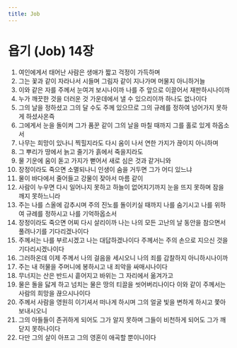 ```yaml
---
title: Job
---
```


# 욥기 (Job) 14장
1. 여인에게서 태어난 사람은 생애가 짧고 걱정이 가득하며
1. 그는 꽃과 같이 자라나서 시들며 그림자 같이 지나가며 머물지 아니하거늘
1. 이와 같은 자를 주께서 눈여겨 보시나이까 나를 주 앞으로 이끌어서 재판하시나이까
1. 누가 깨끗한 것을 더러운 것 가운데에서 낼 수 있으리이까 하나도 없나이다
1. 그의 날을 정하셨고 그의 달 수도 주께 있으므로 그의 규례를 정하여 넘어가지 못하게 하셨사온즉
1. 그에게서 눈을 돌이켜 그가 품꾼 같이 그의 날을 마칠 때까지 그를 홀로 있게 하옵소서
1. 나무는 희망이 있나니 찍힐지라도 다시 움이 나서 연한 가지가 끊이지 아니하며
1. 그 뿌리가 땅에서 늙고 줄기가 흙에서 죽을지라도
1. 물 기운에 움이 돋고 가지가 뻗어서 새로 심은 것과 같거니와
1. 장정이라도 죽으면 소멸되나니 인생이 숨을 거두면 그가 어디 있느냐
1. 물이 바다에서 줄어들고 강물이 잦아서 마름 같이
1. 사람이 누우면 다시 일어나지 못하고 하늘이 없어지기까지 눈을 뜨지 못하며 잠을 깨지 못하느니라
1. 주는 나를 스올에 감추시며 주의 진노를 돌이키실 때까지 나를 숨기시고 나를 위하여 규례를 정하시고 나를 기억하옵소서
1. 장정이라도 죽으면 어찌 다시 살리이까 나는 나의 모든 고난의 날 동안을 참으면서 풀려나기를 기다리겠나이다
1. 주께서는 나를 부르시겠고 나는 대답하겠나이다 주께서는 주의 손으로 지으신 것을 기다리시겠나이다
1. 그러하온데 이제 주께서 나의 걸음을 세시오니 나의 죄를 감찰하지 아니하시나이까
1. 주는 내 허물을 주머니에 봉하시고 내 죄악을 싸매시나이다
1. 무너지는 산은 반드시 흩어지고 바위는 그 자리에서 옮겨가고
1. 물은 돌을 닳게 하고 넘치는 물은 땅의 티끌을 씻어버리나이다 이와 같이 주께서는 사람의 희망을 끊으시나이다
1. 주께서 사람을 영원히 이기셔서 떠나게 하시며 그의 얼굴 빛을 변하게 하시고 쫓아보내시오니
1. 그의 아들들이 존귀하게 되어도 그가 알지 못하며 그들이 비천하게 되어도 그가 깨닫지 못하나이다
1. 다만 그의 살이 아프고 그의 영혼이 애곡할 뿐이니이다